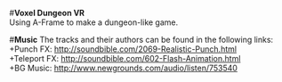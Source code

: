 #<b>Voxel Dungeon VR</b>  
Using A-Frame to make a dungeon-like game.

#<b>Music</b>
The tracks and their authors can be found in the following links:   
+Punch FX: http://soundbible.com/2069-Realistic-Punch.html  
+Teleport FX: http://soundbible.com/602-Flash-Animation.html  
+BG Music: http://www.newgrounds.com/audio/listen/753540  
